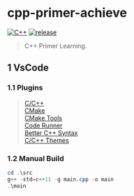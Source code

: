 # cpp-primer-achieve

[![C++](https://img.shields.io/badge/C++-11-informational.svg?style=flat&logo=cplusplus)](https://isocpp.org)
[![release](https://img.shields.io/badge/release-0.1.0-blue.svg)](https://github.com/aaric/cpp-primer-achieve/releases)

> C++ Primer Learning.

## 1 VsCode

### 1.1 Plugins

> [C/C++](https://marketplace.visualstudio.com/items?itemName=ms-vscode.cpptools)  
> [CMake](https://marketplace.visualstudio.com/items?itemName=twxs.cmake)  
> [CMake Tools](https://marketplace.visualstudio.com/items?itemName=ms-vscode.cmake-tools)  
> [Code Runner](https://marketplace.visualstudio.com/items?itemName=formulahendry.code-runner)  
> [Better C++ Syntax](https://marketplace.visualstudio.com/items?itemName=jeff-hykin.better-cpp-syntax)  
> [C/C++ Themes](https://marketplace.visualstudio.com/items?itemName=ms-vscode.cpptools-themes)

### 1.2 Manual Build

```powershell
cd .\src
g++ -std=c++11 -g main.cpp -o main
.\main
```
